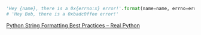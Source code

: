 

``` python
'Hey {name}, there is a 0x{errno:x} error!'.format(name=name, errno=errno)
# 'Hey Bob, there is a 0xbadc0ffee error!'
````
[Python String Formatting Best Practices – Real Python](https://realpython.com/python-string-formatting/)